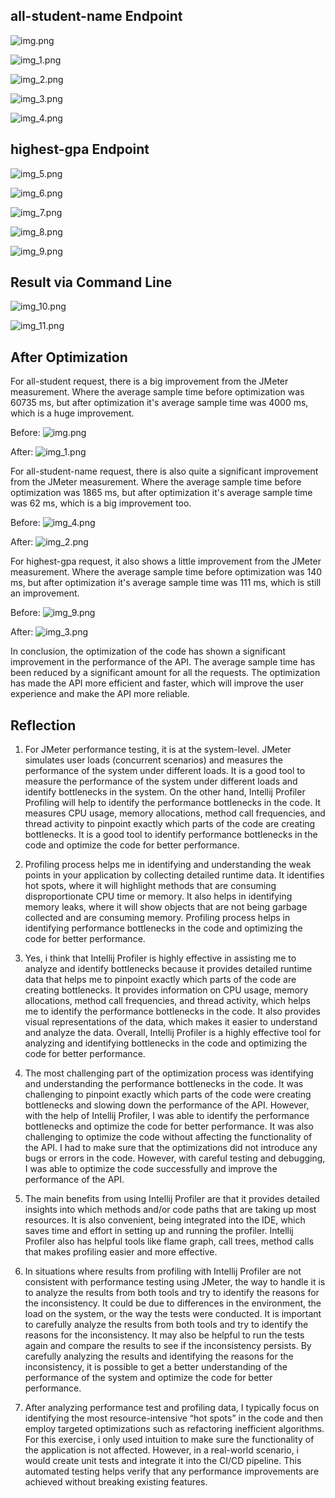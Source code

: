 ## all-student-name Endpoint
![img.png](media/img.png)

![img_1.png](media/img_1.png)

![img_2.png](media/img_2.png)

![img_3.png](media/img_3.png)

![img_4.png](media/img_4.png)

## highest-gpa Endpoint
![img_5.png](media/img_5.png)

![img_6.png](media/img_6.png)

![img_7.png](media/img_7.png)

![img_8.png](media/img_8.png)

![img_9.png](media/img_9.png)

## Result via Command Line
![img_10.png](media/img_10.png)

![img_11.png](media/img_11.png)

## After Optimization

For all-student request, there is a big improvement from the JMeter measurement. Where the average sample time before optimization was 60735 ms, but after optimization it's average sample time was 4000 ms, which is a huge improvement. 

Before: ![img.png](media/img_12.png)

After: ![img_1.png](media/img_13.png)

For all-student-name request, there is also quite a significant improvement from the JMeter measurement. Where the average sample time before optimization was 1865 ms, but after optimization it's average sample time was 62 ms, which is a big improvement too.

Before: ![img_4.png](media/img_4.png)

After: ![img_2.png](media/img_15.png)

For highest-gpa request, it also shows a little improvement from the JMeter measurement. Where the average sample time before optimization was 140 ms, but after optimization it's average sample time was 111 ms, which is still an improvement.

Before: ![img_9.png](media/img_9.png)

After: ![img_3.png](media/img_14.png)

In conclusion, the optimization of the code has shown a significant improvement in the performance of the API. The average sample time has been reduced by a significant amount for all the requests. The optimization has made the API more efficient and faster, which will improve the user experience and make the API more reliable.

## Reflection

1. For JMeter performance testing, it is at the system-level. JMeter simulates user loads  (concurrent scenarios) and measures the performance of the system under different loads. It is a good tool to measure the performance of the system under different loads and identify bottlenecks in the system. On the other hand, Intellij Profiler Profiling will help to identify the performance bottlenecks in the code. It measures CPU usage, memory allocations, method call frequencies, and thread activity to pinpoint exactly which parts of the code are creating bottlenecks. It is a good tool to identify performance bottlenecks in the code and optimize the code for better performance.


2. Profiling process helps me in identifying and understanding the weak points in your application by collecting detailed runtime data. It identifies hot spots, where it will highlight methods that are consuming disproportionate CPU time or memory. It also helps in identifying memory leaks, where it will show objects that are not being garbage collected and are consuming memory.   Profiling process helps in identifying performance bottlenecks in the code and optimizing the code for better performance.


3. Yes, i think that Intellij Profiler is highly effective in assisting me to analyze and identify bottlenecks because it provides detailed runtime data that helps me to pinpoint exactly which parts of the code are creating bottlenecks. It provides information on CPU usage, memory allocations, method call frequencies, and thread activity, which helps me to identify the performance bottlenecks in the code. It also provides visual representations of the data, which makes it easier to understand and analyze the data. Overall, Intellij Profiler is a highly effective tool for analyzing and identifying bottlenecks in the code and optimizing the code for better performance.


4. The most challenging part of the optimization process was identifying and understanding the performance bottlenecks in the code. It was challenging to pinpoint exactly which parts of the code were creating bottlenecks and slowing down the performance of the API. However, with the help of Intellij Profiler, I was able to identify the performance bottlenecks and optimize the code for better performance. It was also challenging to optimize the code without affecting the functionality of the API. I had to make sure that the optimizations did not introduce any bugs or errors in the code. However, with careful testing and debugging, I was able to optimize the code successfully and improve the performance of the API.


5. The main benefits from using Intellij Profiler are that it provides detailed insights into which methods and/or code paths that are taking up most resources. It is also convenient, being integrated into the IDE, which saves time and effort in setting up and running the profiler. Intellij Profiler also has helpful tools like flame graph, call trees, method calls that makes profiling easier and more effective. 


6. In situations where results from profiling with Intellij Profiler are not consistent with performance testing using JMeter, the way to handle it is to analyze the results from both tools and try to identify the reasons for the inconsistency. It could be due to differences in the environment, the load on the system, or the way the tests were conducted. It is important to carefully analyze the results from both tools and try to identify the reasons for the inconsistency. It may also be helpful to run the tests again and compare the results to see if the inconsistency persists. By carefully analyzing the results and identifying the reasons for the inconsistency, it is possible to get a better understanding of the performance of the system and optimize the code for better performance.


7. After analyzing performance test and profiling data, I typically focus on identifying the most resource-intensive “hot spots” in the code and then employ targeted optimizations such as refactoring inefficient algorithms. For this exercise, i only used intuition to make sure the functionality of the application is not affected. However, in a real-world scenario, i would create unit tests and integrate it into the CI/CD pipeline. This automated testing helps verify that any performance improvements are achieved without breaking existing features.